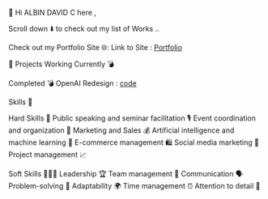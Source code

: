 👋 Hi ALBIN DAVID C here ,

Scroll down ⬇️ to check out my list of Works ..

Check out my Portfolio Site 🌐:
Link to Site : [Portfolio](https://albindavidc.github.io/portfolio/)

🚀 Projects
Working Currently 💣


Completed 💣
OpenAI Redesign : [code](https://albindavidc.github.io/OpenAI/)



Skills 🚀

Hard Skills 🤖
Public speaking and seminar facilitation 🎙️
Event coordination and organization 🎉
Marketing and Sales 💰
Artificial intelligence and machine learning 🧠
E-commerce management 🛍️
Social media marketing 📱
Project management 📈

Soft Skills 🧑‍🤝‍🧑
Leadership 🏆
Team management 👥
Communication 🗣️
Problem-solving 🤔
Adaptability 🌍
Time management ⏰
Attention to detail 👀
